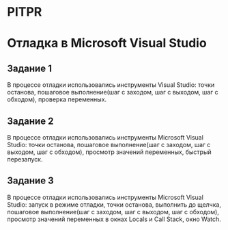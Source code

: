 # PITPR
# Отладка в Microsoft Visual Studio
## Задание 1
В процессе отладки использовались инструменты Visual Studio: точки останова, пошаговое выполнение(шаг с заходом, шаг с выходом, шаг с обходом), проверка переменных.
## Задание 2 
В процессе отладки использовались инструменты Microsoft Visual Studio: точки останова, пошаговое выполнение(шаг с заходом, шаг с выходом, шаг с обходом), просмотр значений переменных, быстрый перезапуск. 
## Задание 3
В процессе отладки использовались инструменты Microsoft Visual Studio: запуск в режиме отладки, точки останова, выполнить до щелчка, пошаговое выполнение(шаг с заходом, шаг с выходом, шаг с обходом), просмотр значений переменных в окнах Locals и Call Stack, окно Watch.
